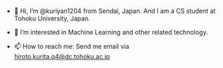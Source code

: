 - 👋 Hi, I’m @kuriyan1204 from Sendai, Japan. And I am a CS student at Tohoku University, Japan.
- 👀 I’m interested in Machine Learning and other related technology. 

- 📫 How to reach me: Send me email via hiroto.kurita.q4@dc.tohoku.ac.jp
<!---
kuriyan1204/kuriyan1204 is a ✨ special ✨ repository because its `README.md` (this file) appears on your GitHub profile.
You can click the Preview link to take a look at your changes.
--->
